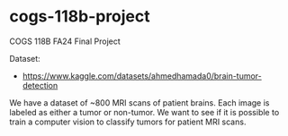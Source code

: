 # cogs-118b-project
COGS 118B FA24 Final Project

Dataset:  
- https://www.kaggle.com/datasets/ahmedhamada0/brain-tumor-detection  

We have a dataset of ~800 MRI scans of patient brains. Each image is labeled as either a tumor or non-tumor. We want to see if it is possible to train a computer vision to classify tumors for patient MRI scans. 
